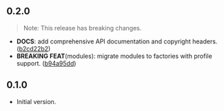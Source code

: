 ## 0.2.0

> Note: This release has breaking changes.

 - **DOCS**: add comprehensive API documentation and copyright headers. ([b2cd22b2](https://github.com/saymyframe/smf_modules/commit/b2cd22b23986f25dd611e52a65801e7518dc0e5d))
 - **BREAKING** **FEAT**(modules): migrate modules to factories with profile support. ([b94a95dd](https://github.com/saymyframe/smf_modules/commit/b94a95ddacf7eeeafadf86abd163c73e394331a6))

## 0.1.0

- Initial version.
